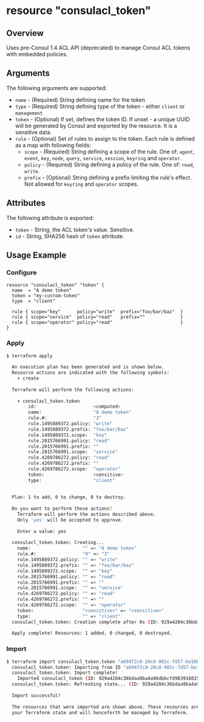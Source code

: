 # resource "consulacl_token"

## Overview
Uses pre-Consul 1.4 ACL API (deprecated) to manage Consul ACL tokens with embedded policies.

## Arguments

The following arguments are supported:

* `name` - (Required) String defining name for the token
* `type` - (Required) String defining type of the token - either `client` or `management`
* `token` - (Optional) If set, defines the token ID. If unset - a unique UUID will be generated by Consul and exported
by the resource. It is a sensitive data.
* `rule` - (Optional) Set of rules to assign to the token. Each rule is defined as a map with following fields:
  * `scope` - (Required) String defining a scope of the rule. One of: `agent`, `event`, `key`, `node`, `query`,
  `service`, `session`, `keyring` and `operator`.
  * `policy` - (Required) String defining a policy of the rule. One of: `read`, `write`.
  * `prefix` - (Optional) String defining a prefix limiting the rule's effect. Not allowed for `keyring` and
  `operator` scopes.  

## Attributes

The following attribute is exported:

* `token` - String, the ACL token's value. Sensitive.
* `id` - String, SHA256 hash of `token` attribute.

## Usage Example

### Configure

```hcl
resource "consulacl_token" "token" {
  name  = "A demo token"
  token = "my-custom-token"
  type  = "client"

  rule { scope="key"      policy="write"  prefix="foo/bar/baz"  }
  rule { scope="service"  policy="read"   prefix=""             }
  rule { scope="operator" policy="read"                         }
}
```

### Apply

```bash
$ terraform apply
  
  An execution plan has been generated and is shown below.
  Resource actions are indicated with the following symbols:
    + create
  
  Terraform will perform the following actions:
  
    + consulacl_token.token
        id:                     <computed>
        name:                   "A demo token"
        rule.#:                 "3"
        rule.1495889372.policy: "write"
        rule.1495889372.prefix: "foo/bar/baz"
        rule.1495889372.scope:  "key"
        rule.2015766991.policy: "read"
        rule.2015766991.prefix: ""
        rule.2015766991.scope:  "service"
        rule.4269786272.policy: "read"
        rule.4269786272.prefix: ""
        rule.4269786272.scope:  "operator"
        token:                  <sensitive>
        type:                   "client"
  
  
  Plan: 1 to add, 0 to change, 0 to destroy.
  
  Do you want to perform these actions?
    Terraform will perform the actions described above.
    Only 'yes' will be accepted to approve.
  
    Enter a value: yes
  
  consulacl_token.token: Creating...
    name:                   "" => "A demo token"
    rule.#:                 "0" => "3"
    rule.1495889372.policy: "" => "write"
    rule.1495889372.prefix: "" => "foo/bar/baz"
    rule.1495889372.scope:  "" => "key"
    rule.2015766991.policy: "" => "read"
    rule.2015766991.prefix: "" => ""
    rule.2015766991.scope:  "" => "service"
    rule.4269786272.policy: "" => "read"
    rule.4269786272.prefix: "" => ""
    rule.4269786272.scope:  "" => "operator"
    token:                  "<sensitive>" => "<sensitive>"
    type:                   "" => "client"
  consulacl_token.token: Creation complete after 0s (ID: 929a4284c36bdaa9ba4a96dbbcfd9839160258643e4d1beb9a15fff6c6bcd027)
  
  Apply complete! Resources: 1 added, 0 changed, 0 destroyed.

```

### Import

```bash
$ terraform import consulacl_token.token "a694f2c0-20c8-902c-7d57-be10bd3edb1b"
  consulacl_token.token: Importing from ID "a694f2c0-20c8-902c-7d57-be10bd3edb1b"...
  consulacl_token.token: Import complete!
    Imported consulacl_token (ID: 929a4284c36bdaa9ba4a96dbbcfd9839160258643e4d1beb9a15fff6c6bcd027)
  consulacl_token.token: Refreshing state... (ID: 929a4284c36bdaa9ba4a96dbbcfd9839160258643e4d1beb9a15fff6c6bcd027)
  
  Import successful!
  
  The resources that were imported are shown above. These resources are now in
  your Terraform state and will henceforth be managed by Terraform.
```
